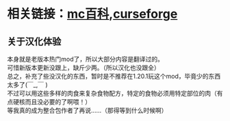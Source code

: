 # 相关链接：[mc百科][def1],[curseforge][def2]
## 关于汉化体验
本身就是老版本热门mod了，所以大部分内容是翻译过的。  
可惜新版本更新没跟上，缺斤少两。（所以汉化也没跟全）  
总之，补充了些没汉化的东西，暂时是不推荐在1.20.1玩这个mod，毕竟少的东西太多了(￣_,￣ )  
不过可以用这些多样的肉食来复杂食物配方，特定的食物必须用特定部位的肉（有点硬核而且没必要的了啊喂！）  
等我真的成为整合包作者了再说……（那得等到什么时候啊）  

[def1]:https://www.mcmod.cn/class/9501.html "mc百科"
[def2]:https://www.curseforge.com/minecraft/mc-mods/butchercraft "curseforge"